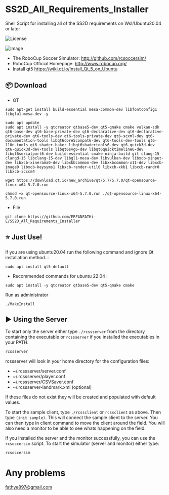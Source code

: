 # SS2D_All_Requirements_Installer
Shell Script for installing all of the SS2D requirements on Wsl/Ubuntu20.04 or later

![License](https://img.shields.io/github/license/ERFANFATHI-E/SS2D_All_Requirements_Installer?color=blue)

![image](https://user-images.githubusercontent.com/1832537/49242985-f69a3c00-f3ea-11e8-97f5-9b0bfdfc4e1c.png)

- The RoboCup Soccer Simulator: http://github.com/rcsoccersim/
- RoboCup Official Homepage: http://www.robocup.org/
- Install qt5 https://wiki.qt.io/Install_Qt_5_on_Ubuntu

## :package: Download

- QT  

```
sudo apt-get install build-essential mesa-common-dev libfontconfig1 libglu1-mesa-dev -y
```
```
sudo apt update 
sudo apt install -y qtcreator qtbase5-dev qt5-qmake cmake vulkan-sdk qt6-base-dev qt6-base-private-dev qt6-declarative-dev qt6-declarative-private-dev qt6-tools-dev qt6-tools-private-dev qt6-scxml-dev qt6-documentation-tools libqt6core5compat6-dev qt6-tools-dev-tools qt6-l10n-tools qt6-shader-baker libqt6shadertools6-dev qt6-quick3d-dev qt6-quick3d-dev-tools libqt6svg6-dev libqt6quicktimeline6-dev libqt6serialport6-dev build-essential cmake ninja-build git clang-15 clangd-15 libclang-15-dev libgl1-mesa-dev libvulkan-dev libxcb-xinput-dev libxcb-xinerama0-dev libxkbcommon-dev libxkbcommon-x11-dev libxcb-image0 libxcb-keysyms1 libxcb-render-util0 libxcb-xkb1 libxcb-randr0 libxcb-icccm4

```
```
wget https://download.qt.io/new_archive/qt/5.7/5.7.0/qt-opensource-linux-x64-5.7.0.run
```
```
chmod +x qt-opensource-linux-x64-5.7.0.run ./qt-opensource-linux-x64-5.7.0.run
```

- File
```
git clone https://github.com/ERFANFATHi-E/SS2D_All_Requirements_Installer
```


## :star: Just Use!

 If you are using ubuntu20.04 run the following command and ignore Qt installation method. :
 
```
sudo apt install qt5-default
```
- Recommended commands for ubuntu 22.04 :

```
sudo apt install -y qtcreator qtbase5-dev qt5-qmake cmake
```

Run as administrator 
 
```
./MakeInstall
```

## :arrow_forward: Using the Server

To start only the server either type `./rcssserver` from the directory
containing the executable or `rcssserver` if you installed the executables
in your PATH.
```bash
rcssserver
```
rcssserver will look in your home directory for the configuration files:

- ~/.rcssserver/server.conf
- ~/.rcssserver/player.conf
- ~/.rcssserver/CSVSaver.conf
- ~/.rcssserver-landmark.xml  (optional)

If these files do not exist they will be created and populated with default values.

To start the sample client, type `./rcssclient` or `rcssclient` as above.  Then type
`(init sample)`.  This will connect the sample client to the server.  You can then
type in client command to move the client around the field. You will also need a
monitor to be able to see whats happening on the field.

If you installed the server and the monitor successfully, you can use the
`rcsoccersim` script. To start the simulator (server and monitor) either type:

```bash
rcsoccersim
```

# Any problems
fathye897@gmail.com
